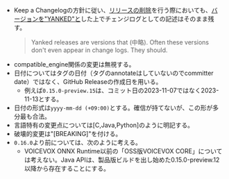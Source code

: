 - Keep a Changelogの方針に従い、[リリースの削除](https://github.com/VOICEVOX/voicevox_core/issues/1067)を行う際においても、[バージョンを"YANKED"と](https://keepachangelog.com/en/1.1.0/#yanked)した上でチェンジログとしての記述はそのまま残す。
    > Yanked releases are versions that (中略). Often these versions don't even appear in change logs. They should.
- compatible\_engine関係の変更は無視する。
- 日付についてはタグの日付（タグのannotateはしていないのでcommitter date）ではなく、GitHub Releaseの作成日を用いる。
    -  例えば`0.15.0-preview.15`は、コミット日の2023-11-07ではなく2023-11-13とする。
- 日付の形式は`yyyy-mm-dd (+09:00)`とする。確信が持てないが、この形が多分最も合法。
- 言語特有の変更点については\[C,Java,Python\]のように明記する。
- 破壊的変更は"\[BREAKING\]"を付ける。
- `0.16.0`より前については、次のように考える。
    - VOICEVOX ONNX Runtime以前の「OSS版VOICEVOX CORE」については考えない。Java APIは、製品版ビルドを出し始めた0.15.0-preview.12以降から存在することにする。
